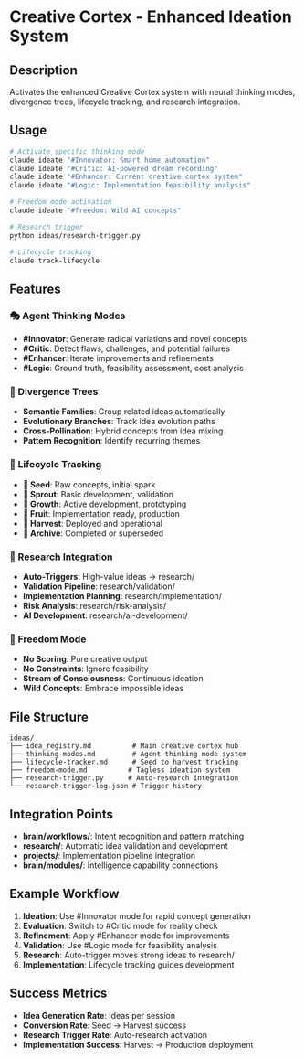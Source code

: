 # Creative Cortex - Enhanced Ideation System

## Description
Activates the enhanced Creative Cortex system with neural thinking modes, divergence trees, lifecycle tracking, and research integration.

## Usage
```bash
# Activate specific thinking mode
claude ideate "#Innovator: Smart home automation"
claude ideate "#Critic: AI-powered dream recording"
claude ideate "#Enhancer: Current creative cortex system"
claude ideate "#Logic: Implementation feasibility analysis"

# Freedom mode activation
claude ideate "#freedom: Wild AI concepts"

# Research trigger
python ideas/research-trigger.py

# Lifecycle tracking
claude track-lifecycle
```

## Features

### 🎭 Agent Thinking Modes
- **#Innovator**: Generate radical variations and novel concepts
- **#Critic**: Detect flaws, challenges, and potential failures
- **#Enhancer**: Iterate improvements and refinements
- **#Logic**: Ground truth, feasibility assessment, cost analysis

### 🌳 Divergence Trees
- **Semantic Families**: Group related ideas automatically
- **Evolutionary Branches**: Track idea evolution paths
- **Cross-Pollination**: Hybrid concepts from idea mixing
- **Pattern Recognition**: Identify recurring themes

### 🔄 Lifecycle Tracking
- **🌱 Seed**: Raw concepts, initial spark
- **🌿 Sprout**: Basic development, validation
- **🌳 Growth**: Active development, prototyping
- **🍎 Fruit**: Implementation ready, production
- **🌰 Harvest**: Deployed and operational
- **🍂 Archive**: Completed or superseded

### 🔬 Research Integration
- **Auto-Triggers**: High-value ideas → research/
- **Validation Pipeline**: research/validation/
- **Implementation Planning**: research/implementation/
- **Risk Analysis**: research/risk-analysis/
- **AI Development**: research/ai-development/

### 🎨 Freedom Mode
- **No Scoring**: Pure creative output
- **No Constraints**: Ignore feasibility
- **Stream of Consciousness**: Continuous ideation
- **Wild Concepts**: Embrace impossible ideas

## File Structure
```
ideas/
├── idea_registry.md          # Main creative cortex hub
├── thinking-modes.md         # Agent thinking mode system
├── lifecycle-tracker.md      # Seed to harvest tracking
├── freedom-mode.md          # Tagless ideation system
├── research-trigger.py      # Auto-research integration
└── research-trigger-log.json # Trigger history
```

## Integration Points
- **brain/workflows/**: Intent recognition and pattern matching
- **research/**: Automatic idea validation and development
- **projects/**: Implementation pipeline integration
- **brain/modules/**: Intelligence capability connections

## Example Workflow
1. **Ideation**: Use #Innovator mode for rapid concept generation
2. **Evaluation**: Switch to #Critic mode for reality check
3. **Refinement**: Apply #Enhancer mode for improvements
4. **Validation**: Use #Logic mode for feasibility analysis
5. **Research**: Auto-trigger moves strong ideas to research/
6. **Implementation**: Lifecycle tracking guides development

## Success Metrics
- **Idea Generation Rate**: Ideas per session
- **Conversion Rate**: Seed → Harvest success
- **Research Trigger Rate**: Auto-research activation
- **Implementation Success**: Harvest → Production deployment